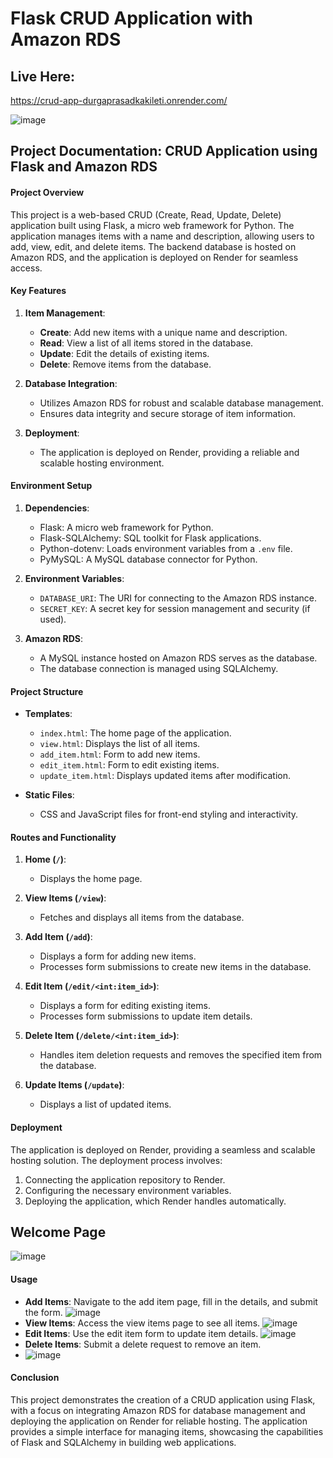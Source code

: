 # Flask CRUD Application with Amazon RDS
## Live Here: 
https://crud-app-durgaprasadkakileti.onrender.com/

![image](https://github.com/user-attachments/assets/cb32f80f-2328-46cb-ab2e-5a157d178b73)

## Project Documentation: CRUD Application using Flask and Amazon RDS

#### Project Overview
This project is a web-based CRUD (Create, Read, Update, Delete) application built using Flask, a micro web framework for Python. The application manages items with a name and description, allowing users to add, view, edit, and delete items. The backend database is hosted on Amazon RDS, and the application is deployed on Render for seamless access.

#### Key Features
1. **Item Management**:
   - **Create**: Add new items with a unique name and description.
   - **Read**: View a list of all items stored in the database.
   - **Update**: Edit the details of existing items.
   - **Delete**: Remove items from the database.

2. **Database Integration**:
   - Utilizes Amazon RDS for robust and scalable database management.
   - Ensures data integrity and secure storage of item information.

3. **Deployment**:
   - The application is deployed on Render, providing a reliable and scalable hosting environment.

#### Environment Setup
1. **Dependencies**:
   - Flask: A micro web framework for Python.
   - Flask-SQLAlchemy: SQL toolkit for Flask applications.
   - Python-dotenv: Loads environment variables from a `.env` file.
   - PyMySQL: A MySQL database connector for Python.

2. **Environment Variables**:
   - `DATABASE_URI`: The URI for connecting to the Amazon RDS instance.
   - `SECRET_KEY`: A secret key for session management and security (if used).

3. **Amazon RDS**:
   - A MySQL instance hosted on Amazon RDS serves as the database.
   - The database connection is managed using SQLAlchemy.

#### Project Structure
- **Templates**:
  - `index.html`: The home page of the application.
  - `view.html`: Displays the list of all items.
  - `add_item.html`: Form to add new items.
  - `edit_item.html`: Form to edit existing items.
  - `update_item.html`: Displays updated items after modification.

- **Static Files**:
  - CSS and JavaScript files for front-end styling and interactivity.

#### Routes and Functionality
1. **Home (`/`)**:
   - Displays the home page.

2. **View Items (`/view`)**:
   - Fetches and displays all items from the database.

3. **Add Item (`/add`)**:
   - Displays a form for adding new items.
   - Processes form submissions to create new items in the database.

4. **Edit Item (`/edit/<int:item_id>`)**:
   - Displays a form for editing existing items.
   - Processes form submissions to update item details.

5. **Delete Item (`/delete/<int:item_id>`)**:
   - Handles item deletion requests and removes the specified item from the database.

6. **Update Items (`/update`)**:
   - Displays a list of updated items.

#### Deployment
The application is deployed on Render, providing a seamless and scalable hosting solution. The deployment process involves:
1. Connecting the application repository to Render.
2. Configuring the necessary environment variables.
3. Deploying the application, which Render handles automatically.

## Welcome Page
![image](https://github.com/user-attachments/assets/80d293e8-b06b-4ca1-a6ea-5e990a267093)
#### Usage
- **Add Items**: Navigate to the add item page, fill in the details, and submit the form.
  ![image](https://github.com/user-attachments/assets/5b80e8d0-bced-429e-a64b-7acfef736d0d)
- **View Items**: Access the view items page to see all items.
  ![image](https://github.com/user-attachments/assets/097d3f83-416e-442f-aa06-86ed8498a985)
- **Edit Items**: Use the edit item form to update item details.
  ![image](https://github.com/user-attachments/assets/1337b4f7-ad46-4525-a758-e70a9c360ddd)
- **Delete Items**: Submit a delete request to remove an item.
- ![image](https://github.com/user-attachments/assets/1980c231-fcdc-4885-8a49-720693817637)


#### Conclusion
This project demonstrates the creation of a CRUD application using Flask, with a focus on integrating Amazon RDS for database management and deploying the application on Render for reliable hosting. The application provides a simple interface for managing items, showcasing the capabilities of Flask and SQLAlchemy in building web applications.







